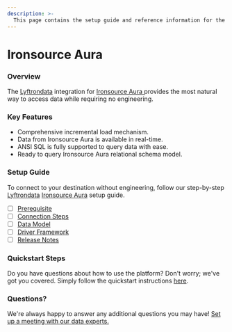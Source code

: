 ```yaml
---
description: >-
  This page contains the setup guide and reference information for the Ironsource Aura source connector.
---
```


# Ironsource Aura

### Overview

The [Lyftrondata](https://www.lyftrondata.com/) integration for [Ironsource Aura](https://www.lyftrondata.com/integration/ironsource-aura/)[ ](https://www.lyftrondata.com/integration/ironsource-aura/)provides the most natural way to access data while requiring no engineering.

### Key Features

* Comprehensive incremental load mechanism.
* Data from Ironsource Aura is available in real-time.&#x20;
* ANSI SQL is fully supported to query data with ease.
* Ready to query Ironsource Aura relational schema model.

### Setup Guide

To connect to your destination without engineering, follow our step-by-step [Lyftrondata](https://www.lyftrondata.com/)  [Ironsource Aura](https://www.lyftrondata.com/integration/ironsource-aura/) setup guide.

* [ ] [Prerequisite](../../marketing-analytics/ironsource-aura/prerequisite.md)
* [ ] [Connection Steps](../../marketing-analytics/ironsource-aura/connection-steps.md)
* [ ] [Data Model](../../marketing-analytics/ironsource-aura/data-model/)
* [ ] [Driver Framework](../../marketing-analytics/ironsource-aura/driver-framework/)
* [ ] [Release Notes](../../marketing-analytics/ironsource-aura/release-notes.md)

### Quickstart Steps

Do you have questions about how to use the platform? Don't worry; we've got you covered. Simply follow the quickstart instructions [here](../../../quickstart-steps.md).

### Questions? <a href="#questions" id="questions"></a>

We're always happy to answer any additional questions you may have! [Set up a meeting with our data experts.](https://www.lyftrondata.com/book-a-meeting/)

